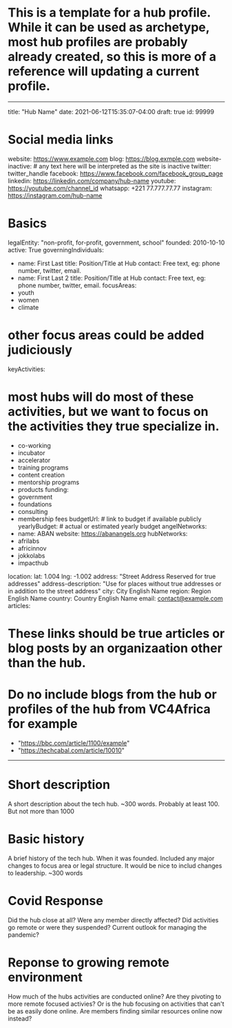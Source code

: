 # This is a template for a hub profile. While it can be used as archetype, most hub profiles are probably already created, so this is more of a reference will updating a current profile.

---
title: "Hub Name"
date: 2021-06-12T15:35:07-04:00
draft: true
id: 99999

# Social media links
website: https://www.example.com
blog: https://blog.exmple.com 
website-inactive:  # any text here will be interpreted as the site is inactive
twitter: twitter_handle
facebook: https://www.facebook.com/facebook_group_page
linkedin: https://linkedin.com/company/hub-name
youtube: https://youtube.com/channel_id
whatsapp: +221 77.777.77.77
instagram: https://instagram.com/hub-name

# Basics
legalEntity: "non-profit, for-profit, government, school"
founded: 2010-10-10
active: True
governingIndividuals:
   - name: First Last
     title: Position/Title at Hub
     contact: Free text, eg: phone number, twitter, email.
   - name: First Last 2
     title: Position/Title at Hub
     contact: Free text, eg: phone number, twitter, email.
focusAreas: 
   - youth
   - women
   - climate
   # other focus areas could be added judiciously
keyActivities:
   # most hubs will do most of these activities, but we want to focus on the activities they true specialize in.
   - co-working
   - incubator
   - accelerator
   - training programs
   - content creation
   - mentorship programs
   - products
funding:
   - government
   - foundations
   - consulting
   - membership fees
budgetUrl: # link to budget if available publicly
yearlyBudget: # actual or estimated yearly budget
angelNetworks:
   - name: ABAN
     website: https://abanangels.org
hubNetworks:
   - afrilabs
   - africinnov
   - jokkolabs
   - impacthub


location: 
   lat: 1.004
   lng: -1.002
   address: "Street Address Reserved for true addresses"
   address-description: "Use for places without true addresses or in addition to the street address"
city: City English Name
region: Region English Name
country: Country English Name
email: contact@example.com
articles:
   # These links should be true articles or blog posts by an organizaation other than the hub.
   # Do no include blogs from the hub or profiles of the hub from VC4Africa for example
   - "https://bbc.com/article/1100/example"
   - "https://techcabal.com/article/10010"
---



# Short description
A short description about the tech hub. ~300 words. Probably at least 100. But not more than 1000

# Basic history
A brief history of the tech hub. When it was founded. Included any major changes to focus area or legal structure. It would be nice to includ changes to leadership. ~300 words

# Covid Response
Did the hub close at all? Were any member directly affected? Did activities go remote or were they suspended? Current outlook for managing the pandemic?

# Reponse to growing remote environment
How much of the hubs activities are conducted online? Are they pivoting to more remote focused activies? Or is the hub focusing on activities that can't be as easily done online. Are members finding similar resources online now instead?
